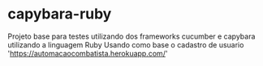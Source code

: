 # capybara-ruby
Projeto base para testes utilizando dos frameworks cucumber e capybara utilizando a linguagem Ruby
Usando como base o cadastro de usuario 'https://automacaocombatista.herokuapp.com/'
